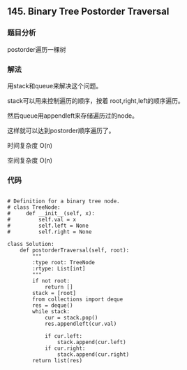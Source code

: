 ## 145. Binary Tree Postorder Traversal

### 题目分析
postorder遍历一棵树

### 解法
用stack和queue来解决这个问题。

stack可以用来控制遍历的顺序，按着 root,right,left的顺序遍历。

然后queue用appendleft来存储遍历过的node。

这样就可以达到postorder顺序遍历了。

时间复杂度 O(n)

空间复杂度 O(n)

### 代码
```

# Definition for a binary tree node.
# class TreeNode:
#     def __init__(self, x):
#         self.val = x
#         self.left = None
#         self.right = None

class Solution:
    def postorderTraversal(self, root):
        """
        :type root: TreeNode
        :rtype: List[int]
        """
        if not root:
            return []
        stack = [root]
        from collections import deque
        res = deque()
        while stack:
            cur = stack.pop()
            res.appendleft(cur.val)
            
            if cur.left:
                stack.append(cur.left)
            if cur.right:
                stack.append(cur.right)
        return list(res)

```
